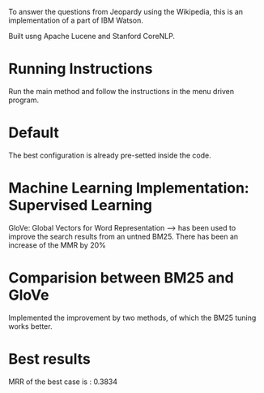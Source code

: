 To answer the questions from Jeopardy using the Wikipedia, this is an implementation of a part of IBM Watson.

Built usng Apache Lucene and Stanford CoreNLP.


# Running Instructions

Run the main method and follow the instructions in the menu driven program. 

# Default
The best configuration is already pre-setted inside the code.

# Machine Learning Implementation: Supervised Learning

GloVe: Global Vectors for Word Representation --> has been used to improve the search results from an untned BM25. There has been an increase of the MMR by 20%

# Comparision between BM25 and GloVe 

Implemented the improvement by two methods, of which the BM25 tuning works better.

# Best results

MRR of the best case is : 0.3834
